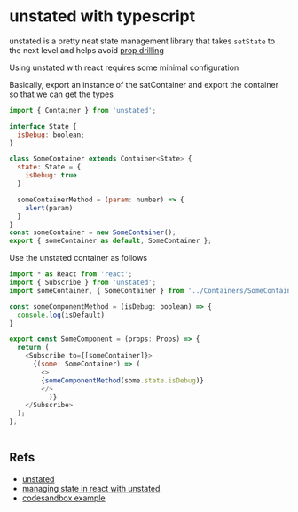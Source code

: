 # unstated with typescript

unstated is a pretty neat state management library that takes `setState` to the next level and helps avoid [prop drilling](https://blog.kentcdodds.com/prop-drilling-bb62e02cb691) 

Using unstated with react requires some minimal configuration

Basically, export an instance of the satContainer and export the container so that we can get the types

```javascript
import { Container } from 'unstated';

interface State {
  isDebug: boolean;
}

class SomeContainer extends Container<State> {
  state: State = {
    isDebug: true
  }

  someContainerMethod = (param: number) => {
    alert(param)
  }
}
const someContainer = new SomeContainer();
export { someContainer as default, SomeContainer };
```

Use the unstated container as follows

```javascript
import * as React from 'react';
import { Subscribe } from 'unstated';
import someContainer, { SomeContainer } from '../Containers/SomeContainer';

const someComponentMethod = (isDebug: boolean) => {
  console.log(isDefault)
}

export const SomeComponent = (props: Props) => {
  return (
    <Subscribe to={[someContainer]}>
      {(some: SomeContainer) => (
        <>
        {someComponentMethod(some.state.isDebug)}
        </>
          )}
    </Subscribe>
  );
};
        

```

## Refs

- [unstated](https://github.com/jamiebuilds/unstated)
- [managing state in react with unstated](https://able.bio/drenther/managing-state-in-react-with-unstated--35akdue)
- [codesandbox example](https://codesandbox.io/s/ko27x3wvm3)
